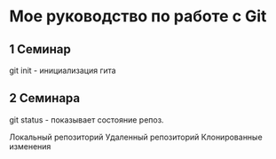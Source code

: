 # Мое руководство по работе с Git
## 1 Семинар
git init - инициализация гита


## 2 Семинара

git status - показывает состояние репоз.

Локальный репозиторий
Удаленный репозиторий
Клонированные изменения